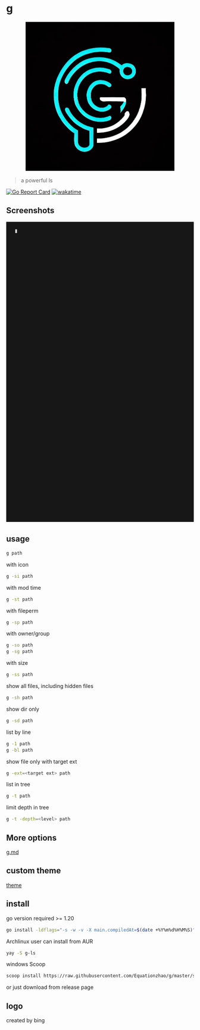 # g 
<div style="text-align: center;"><img src="logo.jpg" width="400"  alt="logo"/></div>

>   a powerful ls

[![Go Report Card](https://goreportcard.com/badge/github.com/Equationzhao/g)](https://goreportcard.com/report/github.com/Equationzhao/g)
[![wakatime](https://wakatime.com/badge/github/Equationzhao/g.svg)](https://wakatime.com/badge/github/Equationzhao/g)
## Screenshots

![image](./how-g-works.gif)

## usage

```bash
g path
```

with icon
```bash
g -si path
```

with mod time
```bash
g -st path
```

with fileperm
```bash
g -sp path
```

with owner/group
```bash
g -so path
g -sg path
```

with size
```bash
g -ss path
```

show all files, including hidden files
```bash
g -sh path
```

show dir only
```bash
g -sd path
```
list by line
```bash
g -1 path
g -bl path
```

show file only with target ext
```bash
g -ext=<target ext> path
```

list in tree
```bash
g -t path
```

limit depth in tree
```bash
g -t -depth=<level> path
```

## More options
[g.md](g.md)


## custom theme

[theme](THEME.md)

## install
go version required >= 1.20
```bash
go install -ldflags="-s -w -v -X main.compiledAt=$(date +%Y%m%d%H%M%S)"  github.com/Equationzhao/g@latest
```

Archlinux user can install from AUR
```bash
yay -S g-ls
```

windows Scoop
```bash
scoop install https://raw.githubusercontent.com/Equationzhao/g/master/scoop/g.json
```

or just download from release page

## logo
created by bing
